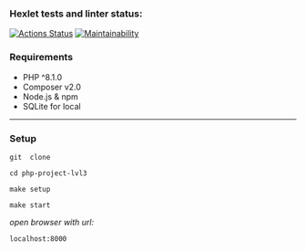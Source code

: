 ### Hexlet tests and linter status:
[![Actions Status](https://github.com/G-Man666/php-project-9/actions/workflows/hexlet-check.yml/badge.svg)](https://github.com/G-Man666/php-project-9/actions)
[![Maintainability](https://api.codeclimate.com/v1/badges/8617daa41b2e1fd4c665/maintainability)](https://codeclimate.com/github/G-Man666/php-project-9/maintainability)

### Requirements
* PHP ^8.1.0
* Composer v2.0
* Node.js & npm
* SQLite for local
***
### Setup
```
git  clone 
```
```
cd php-project-lvl3
```
```
make setup
```
```
make start
```
*open browser with url:* <br>
```
localhost:8000
```
